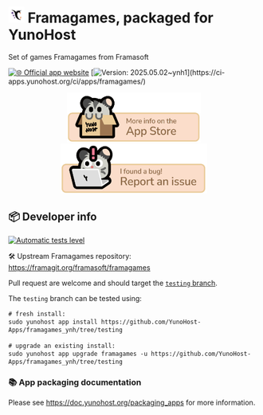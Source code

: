 <!--
N.B.: This README was automatically generated by <https://github.com/YunoHost/apps_tools/blob/main/readme_generator>
It shall NOT be edited by hand.
-->

<h1>
  <img src="https://raw.githubusercontent.com/YunoHost/apps/main/logos/framagames.png" width="32px" alt="Logo of Framagames">
  Framagames, packaged for YunoHost
</h1>

Set of games Framagames from Framasoft

[![🌐 Official app website](https://img.shields.io/badge/Official_app_website-darkgreen?style=for-the-badge)](https://framagit.org/framasoft/framagames)
[![Version: 2025.05.02~ynh1](https://img.shields.io/badge/Version-2025.05.02~ynh1-rgba(0,150,0,1)?style=for-the-badge)](https://ci-apps.yunohost.org/ci/apps/framagames/)

<div align="center">
<a href="https://apps.yunohost.org/app/framagames"><img height="100px" src="https://github.com/YunoHost/yunohost-artwork/raw/refs/heads/main/badges/neopossum-badges/badge_more_info_on_the_appstore.svg"/></a>
<a href="https://github.com/YunoHost-Apps/framagames_ynh/issues"><img height="100px" src="https://github.com/YunoHost/yunohost-artwork/raw/refs/heads/main/badges/neopossum-badges/badge_report_an_issue.svg"/></a>
</div>

## 📦 Developer info

[![Automatic tests level](https://apps.yunohost.org/badge/cilevel/framagames)](https://ci-apps.yunohost.org/ci/apps/framagames/)

🛠️ Upstream Framagames repository: <https://framagit.org/framasoft/framagames>

Pull request are welcome and should target the [`testing` branch](https://github.com/YunoHost-Apps/framagames_ynh/tree/testing).

The `testing` branch can be tested using:
```
# fresh install:
sudo yunohost app install https://github.com/YunoHost-Apps/framagames_ynh/tree/testing

# upgrade an existing install:
sudo yunohost app upgrade framagames -u https://github.com/YunoHost-Apps/framagames_ynh/tree/testing
```

### 📚 App packaging documentation

Please see <https://doc.yunohost.org/packaging_apps> for more information.